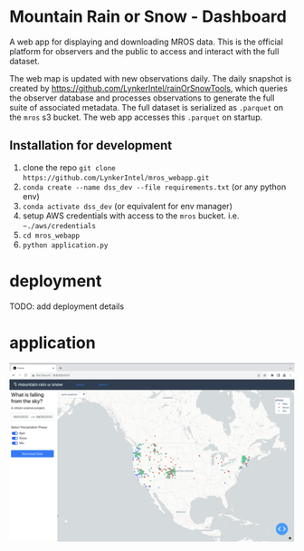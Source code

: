 # Mountain Rain or Snow - Dashboard
A web app for displaying and downloading MROS data. This is the official platform for observers and the public to access and interact with the full dataset. 

The web map is updated with new observations daily. The daily snapshot is created by https://github.com/LynkerIntel/rainOrSnowTools, which queries the observer database and processes observations to generate the full suite of associated metadata. The full dataset is serialized as `.parquet` on the `mros` s3 bucket. The web app accesses this `.parquet` on startup. 

## Installation for development

1. clone the repo `git clone https://github.com/LynkerIntel/mros_webapp.git`
2. `conda create --name dss_dev --file requirements.txt` (or any python env)
3. `conda activate dss_dev` (or equivalent for env manager)
3. setup AWS credentials with access to the `mros` bucket. i.e. `~./aws/credentials`
4. `cd mros_webapp`
5. `python application.py`


# deployment
TODO: add deployment details




# application
![example image](./assets/mros-webapp-ex.png)